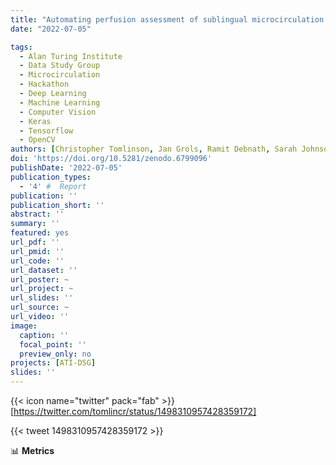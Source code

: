 ```yaml
---
title: "Automating perfusion assessment of sublingual microcirculation in critical illness"
date: "2022-07-05"

tags:
  - Alan Turing Institute
  - Data Study Group
  - Microcirculation
  - Hackathon
  - Deep Learning
  - Machine Learning
  - Computer Vision
  - Keras
  - Tensorflow
  - OpenCV
authors: [Christopher Tomlinson, Jan Grols, Ramit Debnath, Sarah Johnson, Max Barton, Tianyu Han, Seyedeh Nazanin Khatami, Giacomo Baldo, Aniketh Ramesh, Diego Cammarano, Kashif Rajpoot]
doi: 'https://doi.org/10.5281/zenodo.6799096'
publishDate: '2022-07-05'
publication_types:
  - '4' #  Report
publication: ''
publication_short: ''
abstract: ''
summary: ''
featured: yes
url_pdf: ''
url_pmid: ''
url_code: ''
url_dataset: ''
url_poster: ~
url_project: ~
url_slides: ''
url_source: ~
url_video: ''
image:
  caption: ''
  focal_point: ''
  preview_only: no
projects: [ATI-DSG]
slides: ''
---
```


{{< icon name="twitter" pack="fab" >}} [https://twitter.com/tomlincr/status/1498310957428359172]  

{{< tweet 1498310957428359172 >}}

📊 **Metrics**

<script type="text/javascript" src="//cdn.plu.mx/widget-details.js"></script>
<a href="https://plu.mx/plum/a/?doi=10.5281/zenodo.6799096" class="plumx-details" data-site="plum" data-hide-when-empty="true"></a>

<script type='text/javascript' src='https://d1bxh8uas1mnw7.cloudfront.net/assets/embed.js'></script>
<div data-badge-details="right" data-badge-type="medium-donut" data-doi="10.5281/zenodo.6799096" data-hide-no-mentions="true" class="altmetric-embed"></div>

<span class="__dimensions_badge_embed__" data-doi="10.5281/zenodo.6799096" data-hide-zero-citations="true" data-legend="always"></span><script async src="https://badge.dimensions.ai/badge.js" charset="utf-8"></script>
